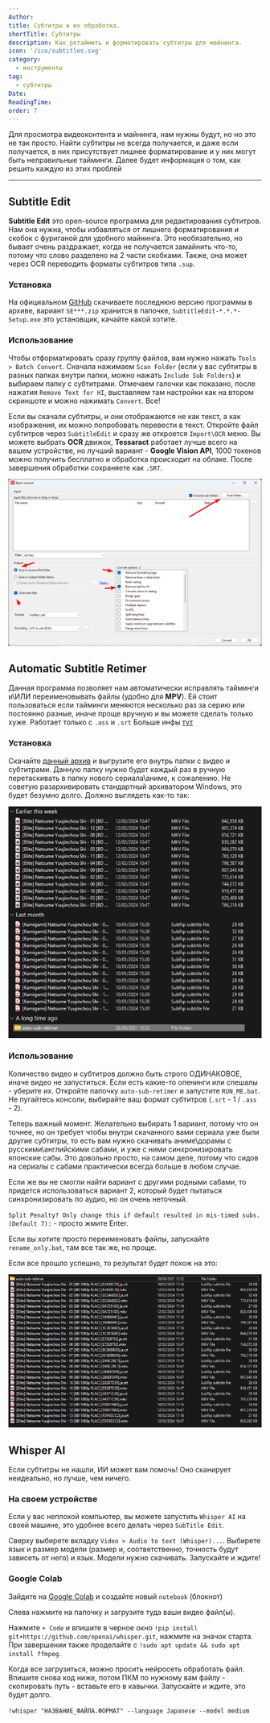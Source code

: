 ```yaml
---
Author:
title: Субтитры и их обработка.
shortTitle: Субтитры
description: Как ретаймить и форматировать субтитры для майнинга.
icon: '/ico/subtitles.svg'
category:
  - инструменты
tag:
  - субтитры
Date:
ReadingTime:
order: 7
---
```


Для просмотра видеоконтента и майнинга, нам нужны будут, но но это не так просто. Найти субтитры не всегда получается, и даже если получается, в них присутствует лишнее форматирование и у них могут быть неправильные тайминги. Далее будет информация о том, как решить каждую из этих проблей

---

## Subtitle Edit

**Subtitle Edit** это open-source программа для редактирования субтитров. Нам она нужна, чтобы избавляться от лишнего форматирования и скобок с фуриганой для удобного майнинга. Это необязательно, но бывает очень раздражает, когда не получается замайнить что-то, потому что слово разделено на 2 части скобками. Также, она может через OCR переводить форматы субтитров типа `.sup`.

### Установка

На официальном [GitHub](https://github.com/SubtitleEdit/subtitleedit/releases) скачиваете последнюю версию программы в архиве, вариант `SE***.zip` хранится в папочке, `SubtitleEdit-*.*.*-Setup.exe` это установщик, качайте какой хотите.

### Использование

Чтобы отформатировать сразу группу файлов, вам нужно нажать `Tools > Batch Convert`. Сначала нажимаем `Scan Folder` (если у вас субтитры в разных папках внутри папки, можно нажать `Include Sub Folders`) и выбираем папку с субтитрами. Отмечаем галочки как показано, после нажатия `Remove Text for HI`, выставляем там настройки как на втором скриншоте и можно нажимать `Convert`. Все!

Если вы скачали субтитры, и они отображаются не как текст, а как изображения, их можно попробовать перевести в текст. Откройте файл субтитров через `SubtitleEdit` и сразу же откроется `Import\OCR` меню. Вы можете выбрать **OCR** движок, **Tessaract** работает лучше всего на вашем устройстве, но лучший вариант - **Google Vision API**, 1000 токенов можно получить бесплатно и обработка происходит на облаке. После завершения обработки сохраняете как `.SRT`.

![](/imgvid/SubtitleEdit.png)

## Automatic Subtitle Retimer

Данная программа позволяет нам автоматически исправлять тайминги и\ИЛИ переименовывать файлы (удобно для **MPV**). Ей стоит пользоваться если тайминги меняются несколько раз за серию или постоянно разные, иначе проще вручную и вы можете сделать только хуже. Работает только с `.ass` и `.srt` Больше инфы [тут](https://animecards.site/subtitles/)

### Установка

Скачайте [данный архив](https://mega.nz/folder/W19xUQJT#Ele4MKy-c61AOp2ZaN5AYg) и выгрузите его внутрь папки с видео и субтитрами. Данную папку нужно будет каждый раз в ручную перетаскивать в папку нового сериала\аниме, к сожалению. Не советую разархивировать стандартный архиватором Windows, это будет безумно долго. Должно выглядеть как-то так:

![](/imgvid/retimer.png)

### Использование

Количество видео и субтитров должно быть строго ОДИНАКОВОЕ, иначе видео не запуститься. Если есть какие-то опенинги или спешалы - уберите их. Откройте папочку `auto-sub-retimer` и запустите `RUN_ME.bat`. Не пугайтесь консоли, выбирайте ваш формат субтитров (`.srt` - 1 / `.ass` - 2).

Теперь важный момент. Желательно выбирать 1 вариант, потому что он точнее, но он требует чтобы внутри скачанного вами сериала уже были другие субтитры, то есть вам нужно скачивать аниме\дорамы с русскими\английскими сабами, и уже с ними синхронизировать японские сабы. Это довольно просто, на самом деле, потому что сидов на сериалы с сабами практически всегда больше в любом случае.

Если же вы не смогли найти вариант с другими родными сабами, то придется использоваться вариант 2, который будет пытаться синхронизировать по аудио, но он очень неточный.

`Split Penalty? Only change this if default resulted in mis-timed subs. (Default 7):` - просто жмите Enter.

Если вы хотите просто переименовать файлы, запускайте `rename_only.bat`, там все так же, но проще.

Если все прошло успешно, то результат будет похож на это:

![](/imgvid/retimer2.png)

## Whisper AI

Если субтитры не нашли, ИИ может вам помочь! Оно сканирует неидеально, но лучше, чем ничего.

### На своем устройстве

Если у вас неплохой компьютер, вы можете запустить `Whisper AI` на своей машине, это удобнее всего делать через `SubTitle Edit`.

Сверху выбирете вкладку `Video > Audio to text (Whisper)...`. Выбирете язык и размер модели (размер и, соответственно, точность будут зависеть от него) и язык. Модели нужно скачивать. Запускайте и ждите!

### Google Colab

Зайдите на [Google Colab](https://colab.research.google.com/drive/) и создайте новый `notebook` (блокнот)

Слева нажмите на папочку и загрузите туда ваши видео файл(ы).

Нажмите `+ Code` и впишите в черное окно `!pip install git+https://github.com/openai/whisper.git`, нажмите на значок старта. При завершении также проделайте с `!sudo apt update && sudo apt install ffmpeg`.

Когда все загрузиться, можно просить нейросеть обработать файл. Впишите снова код ниже, потом ПКМ по нужному вам файлу - скопировать путь - вставьте его в кавычки. Запускайте и ждите, это будет долго.

`!whisper "НАЗВАНИЕ_ФАЙЛА.ФОРМАТ" --language Japanese --model medium`
